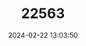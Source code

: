 ---
title: "22563"
category: "Tursiops truncatus"
draft: false
date: 2024-02-22 13:03:50
languages:
  English: ["Bottlenose Dolphin", "Common Bottlenose Dolphin"]
  Turkish: ["Afalina"]
  French: ["Dauphin souffleur", "Grand dauphin", "Souffleur"]
  Maltese: ["Delfin Geddumu Qasir"]
  Albanian: ["Delfin I Madh"]
  Arabic: ["Delfin Kabir"]
  Spanish; Castilian: ["Delfín Mular"]
  Croatian: ["Dobri dupin"]
  Portuguese: ["Golfinho-roaz"]
  German: ["Grosser Tümmler"]
  Italian: ["Tursiope"]
  Slovenian: ["Velika pliskavka"]
  Greek, Modern (1453-): ["Ρινοδέλφινο (Rinodélfino)"]
---